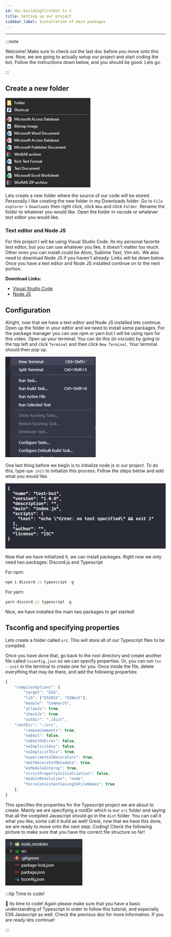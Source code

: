 ```yaml
---
id: doc-buildingfirstbot-ts-2
title: Setting up our project
sidebar_label: Installation of main packages
---
```


---

:::note

Welcome! Make sure to check out the last doc before you move onto this one. Now, we are going to actually setup our project and start coding the bot. Follow the instructions down below, and you should be good. Lets go.

:::

## Create a new folder

![Installation](/img/ts-docs/sc-7.png)

Lets create a new folder where the source of our code will be stored. Personally I like creating the new folder in my Downloads folder. Go to `File explorer` > `Downloads` then right click, click `New` and click `Folder`. Rename the folder to whatever you would like. Open the folder in vscode or whatever text editor you would like.

### Text editor and Node JS

For this project I will be using Visual Studio Code. Its my personal favorite text editor, but you can use whatever you like, it doesn't matter too much. Other ones you can install could be Atom, Sublime Text, Vim etc. We also need to download Node JS if you haven't already. Links will be down below. Once you have a text editor and Node JS installed continue on to the next portion.

**Download Links:**

- [Visual Studio Code](https://code.visualstudio.com/download)
- [Node JS](https://nodejs.org/en/download/)

## Configuration

Alright, now that we have a text editor and Node JS installed lets continue. Open up the folder in your editor and we need to install some packages. For the package manager you can use npm or yarn but I will be using npm for this video. Open up your terminal. You can do this (in vscode) by going to the top left and click `Terminal` and then click `New Terminal`. Your terminal should then pop up.

![Installation](/img/ts-docs/sc-8.png)

One last thing before we begin is to initialize node js in our project. To do this, type `npm init` to initialize this process. Follow the steps below and add what you would like.

![Installation](/img/ts-docs/sc-9.png)

Now that we have initialized it, we can install packages.
Right now we only need two packages: Discord.js and Typescript

For npm:

```ts title="Terminal"
npm i discord.js typescript -g
```

For yarn:

```ts title="Terminal"
yarn discord.js typescript -g
```

Nice, we have installed the main two packages to get started!

## Tsconfig and specifying properties

Lets create a folder called `src`. This will store all of our Typescript files to be compiled.

Once you have done that, go back to the root directory and create another file called `tsconfig.json` so we can specify properties. Or, you can run `tsc --init` in the terminal to create one for you. Once inside the file, delete everything that may be there, and add the following properties:

```ts
{
	"compilerOptions": {
		"target": "ES6",
		"lib": ["ES2015", "ESNext"],
		"module": "CommonJS",
		"allowJs": true,
		"checkJs": true,
		"outDir": "./dist",
    "rootDir": "./src",
		"removeComments": true,
		"noEmit": false,
		"noEmitOnError": false,
		"noImplicitAny": false,
		"noImplicitThis": true,
		"experimentalDecorators": true,
		"emitDecoratorMetadata": true,
		"esModuleInterop": true,
		"strictPropertyInitialization": false,
		"moduleResolution": "node",
		"forceConsistentCasingInFileNames": true
	},
}
```

This specifies the properties for the Typescript project we are about to create. Mainly we are specifying a rootDir which is our `src` folder and saying that all the compiled Javascript should go in the `dist` folder. You can call it what you like, some call it build as well! Great, now that we have this done, we are ready to move onto the next step: Coding! Check the following picture to make sure that you have the correct file structure so far!

![Installation](/img/ts-docs/sc-10.png)

:::tip Time to code!

🚀 Its time to code! Again please make sure that you have a basic understanding of Typescript in order to follow this tutorial, and especially ES6 Javascript as well. Check the previous doc for more information. If you are ready lets continue!

:::
